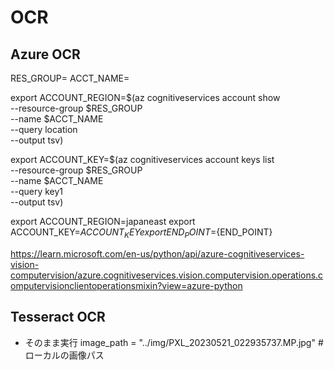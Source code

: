 # OCR

## Azure OCR

RES_GROUP=<resourcegroup-name>
ACCT_NAME=<computervision-account-name>

export ACCOUNT_REGION=$(az cognitiveservices account show \
 --resource-group $RES_GROUP \
 --name $ACCT_NAME \
 --query location \
 --output tsv)

export ACCOUNT_KEY=$(az cognitiveservices account keys list \
 --resource-group $RES_GROUP \
 --name $ACCT_NAME \
 --query key1 \
 --output tsv)

export ACCOUNT_REGION=japaneast
export ACCOUNT_KEY=${ACCOUNT_KEY}
export END_POINT=${END_POINT}

https://learn.microsoft.com/en-us/python/api/azure-cognitiveservices-vision-computervision/azure.cognitiveservices.vision.computervision.operations.computervisionclientoperationsmixin?view=azure-python

## Tesseract OCR

- そのまま実行
  image_path = "../img/PXL_20230521_022935737.MP.jpg" # ローカルの画像パス
